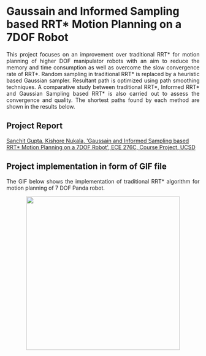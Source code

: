 # Gaussain and Informed Sampling based RRT* Motion Planning on a 7DOF Robot

<p align="justify">
This project focuses on an improvement over traditional RRT* for motion planning of higher DOF manipulator robots with an aim to reduce the memory and time consumption as well as overcome the slow convergence rate of RRT*. Random sampling in traditional RRT* is replaced by a heuristic based Gaussian sampler. Resultant path is optimized using path smoothing techniques. A comparative study between traditional RRT*, Informed RRT* and Gaussian Sampling based RRT* is also carried out to assess the convergence and quality. The shortest paths found by each method are shown in the results below.
</p>

## Project Report
[Sanchit Gupta, Kishore Nukala, 'Gaussain and Informed Sampling based RRT* Motion Planning on a 7DOF Robot', ECE 276C, Course Project, UCSD](https://github.com/sanchit3103/7dof_robot_motion_planning_rrt_star/blob/main/Project%20Report.pdf)

## Project implementation in form of GIF file

<p align="justify">
The GIF below shows the implementation of traditional RRT* algorithm for motion planning of 7 DOF Panda robot. 
  
</p>

<p align="center">
  
  <img src = "https://github.com/sanchit3103/7dof_robot_motion_planning_rrt_star/assets/4907348/237b3508-0b6a-4de5-954d-cea882ba5072" height="400"/>

</p>
